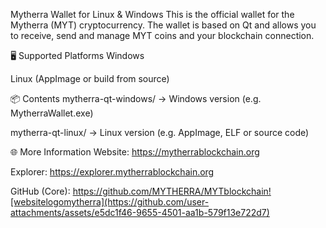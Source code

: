  Mytherra Wallet for Linux & Windows
This is the official wallet for the Mytherra (MYT) cryptocurrency.
The wallet is based on Qt and allows you to receive, send and manage MYT coins and your blockchain connection.

🖥️ Supported Platforms
Windows

Linux (AppImage or build from source)

📦 Contents
mytherra-qt-windows/ → Windows version (e.g. MytherraWallet.exe)

mytherra-qt-linux/ → Linux version (e.g. AppImage, ELF or source code)

🌐 More Information
Website: https://mytherrablockchain.org

Explorer: https://explorer.mytherrablockchain.org

GitHub (Core): https://github.com/MYTHERRA/MYTblockchain![websitelogomytherra](https://github.com/user-attachments/assets/e5dc1f46-9655-4501-aa1b-579f13e722d7)
